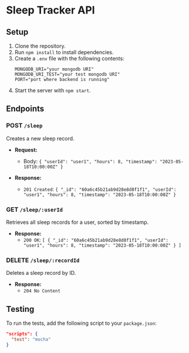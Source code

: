 # Sleep Tracker API

## Setup

1. Clone the repository.
2. Run `npm install` to install dependencies.
3. Create a `.env` file with the following contents:
    ```
    MONGODB_URI="your mongodb URI"
    MONGODB_URI_TEST="your test mongodb URI"
    PORT="port where backend is running"
    ```
4. Start the server with `npm start`.

## Endpoints

### POST `/sleep`

Creates a new sleep record.

- **Request:**
  - Body: `{ "userId": "user1", "hours": 8, "timestamp": "2023-05-18T10:00:00Z" }`

- **Response:**
  - `201 Created`: `{ "_id": "60a6c45b21ab9d28e8d8f1f1", "userId": "user1", "hours": 8, "timestamp": "2023-05-18T10:00:00Z" }`

### GET `/sleep/:userId`

Retrieves all sleep records for a user, sorted by timestamp.

- **Response:**
  - `200 OK`: `[ { "_id": "60a6c45b21ab9d28e8d8f1f1", "userId": "user1", "hours": 8, "timestamp": "2023-05-18T10:00:00Z" } ]`

### DELETE `/sleep/:recordId`

Deletes a sleep record by ID.

- **Response:**
  - `204 No Content`

## Testing

To run the tests, add the following script to your `package.json`:

```json
"scripts": {
  "test": "mocha"
}
